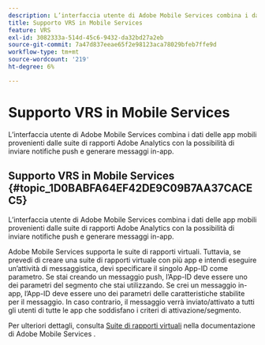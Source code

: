 ```yaml
---
description: L’interfaccia utente di Adobe Mobile Services combina i dati delle app mobili provenienti dalle suite di rapporti Adobe Analytics con la possibilità di inviare notifiche push e generare messaggi in-app.
title: Supporto VRS in Mobile Services
feature: VRS
exl-id: 3082333a-514d-45c6-9432-da32bd27a2eb
source-git-commit: 7a47d837eeae65f2e98123aca78029bfeb7ffe9d
workflow-type: tm+mt
source-wordcount: '219'
ht-degree: 6%

---
```


# Supporto VRS in Mobile Services

L’interfaccia utente di Adobe Mobile Services combina i dati delle app mobili provenienti dalle suite di rapporti Adobe Analytics con la possibilità di inviare notifiche push e generare messaggi in-app.

## Supporto VRS in Mobile Services {#topic_1D0BABFA64EF42DE9C09B7AA37CACEC5}

L’interfaccia utente di Adobe Mobile Services combina i dati delle app mobili provenienti dalle suite di rapporti Adobe Analytics con la possibilità di inviare notifiche push e generare messaggi in-app.

Adobe Mobile Services supporta le suite di rapporti virtuali. Tuttavia, se prevedi di creare una suite di rapporti virtuale con più app e intendi eseguire un’attività di messaggistica, devi specificare il singolo App-ID come parametro. Se stai creando un messaggio push, l’App-ID deve essere uno dei parametri del segmento che stai utilizzando. Se crei un messaggio in-app, l’App-ID deve essere uno dei parametri delle caratteristiche stabilite per il messaggio. In caso contrario, il messaggio verrà inviato/attivato a tutti gli utenti di tutte le app che soddisfano i criteri di attivazione/segmento.

Per ulteriori dettagli, consulta [Suite di rapporti virtuali](https://experienceleague.adobe.com/docs/mobile-services/using/manage-apps-ug/c-mob-vrs.html) nella documentazione di Adobe Mobile Services .
